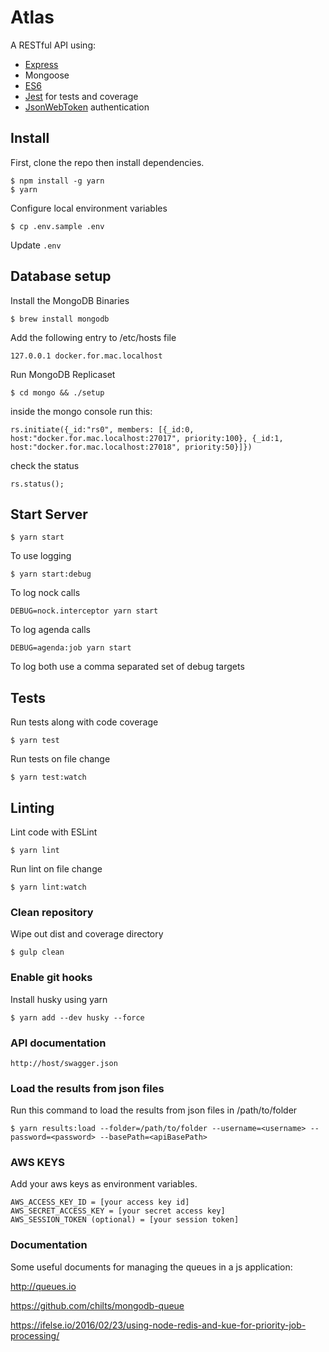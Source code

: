 # Atlas

A RESTful API using:

- [Express](http://expressjs.com)
- Mongoose
- [ES6](http://es6-features.org)
- [Jest](https://facebook.github.io/jest/) for tests and coverage
- [JsonWebToken](https://jwt.io) authentication

## Install

First, clone the repo then install dependencies.

```
$ npm install -g yarn
$ yarn
```

Configure local environment variables

```
$ cp .env.sample .env
```

Update `.env`

## Database setup

Install the MongoDB Binaries

```
$ brew install mongodb
```

Add the following entry to /etc/hosts file

```
127.0.0.1 docker.for.mac.localhost
```

Run MongoDB Replicaset

```
$ cd mongo && ./setup
```

inside the mongo console run this:

```
rs.initiate({_id:"rs0", members: [{_id:0, host:"docker.for.mac.localhost:27017", priority:100}, {_id:1, host:"docker.for.mac.localhost:27018", priority:50}]})
```

check the status

```
rs.status();
```

## Start Server

```
$ yarn start
```

To use logging

```
$ yarn start:debug
```

To log nock calls

```
DEBUG=nock.interceptor yarn start
```

To log agenda calls

```
DEBUG=agenda:job yarn start
```

To log both use a comma separated set of debug targets

## Tests

Run tests along with code coverage

```
$ yarn test
```

Run tests on file change

```
$ yarn test:watch
```

## Linting

Lint code with ESLint

```
$ yarn lint
```

Run lint on file change

```
$ yarn lint:watch
```

### Clean repository

Wipe out dist and coverage directory

```
$ gulp clean
```

### Enable git hooks

Install husky using yarn

```
$ yarn add --dev husky --force
```

### API documentation

```
http://host/swagger.json
```

### Load the results from json files

Run this command to load the results from json files in /path/to/folder

```
$ yarn results:load --folder=/path/to/folder --username=<username> --password=<password> --basePath=<apiBasePath>
```

### AWS KEYS

Add your aws keys as environment variables.

```
AWS_ACCESS_KEY_ID = [your access key id]
AWS_SECRET_ACCESS_KEY = [your secret access key]
AWS_SESSION_TOKEN (optional) = [your session token]
```

### Documentation

Some useful documents for managing the queues in a js application:

http://queues.io

https://github.com/chilts/mongodb-queue

https://ifelse.io/2016/02/23/using-node-redis-and-kue-for-priority-job-processing/
